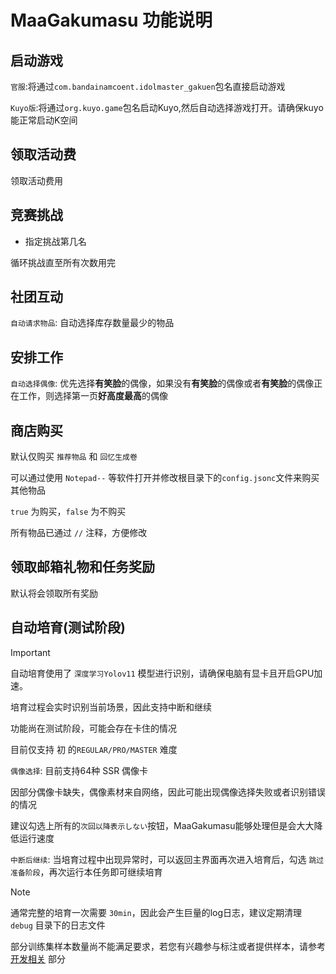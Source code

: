 # MaaGakumasu 功能说明

## 启动游戏

`官服`:将通过`com.bandainamcoent.idolmaster_gakuen`包名直接启动游戏

`Kuyo版`:将通过`org.kuyo.game`包名启动Kuyo,然后自动选择游戏打开。请确保kuyo能正常启动K空间

## 领取活动费

领取活动费用

## 竞赛挑战
  - 指定挑战第几名

循环挑战直至所有次数用完

## 社团互动

`自动请求物品`: 自动选择库存数量最少的物品

## 安排工作

`自动选择偶像`: 优先选择**有笑脸**的偶像，如果没有**有笑脸**的偶像或者**有笑脸**的偶像正在工作，则选择第一页**好高度最高**的偶像

## 商店购买

默认仅购买 `推荐物品` 和 `回忆生成卷`

可以通过使用 `Notepad--` 等软件打开并修改根目录下的`config.jsonc`文件来购买其他物品
 
`true` 为购买，`false` 为不购买

所有物品已通过 `//` 注释，方便修改

## 领取邮箱礼物和任务奖励

默认将会领取所有奖励

## 自动培育(测试阶段)

> [!IMPORTANT]  
> 自动培育使用了 `深度学习Yolov11` 模型进行识别，请确保电脑有显卡且开启GPU加速。
> 
> 培育过程会实时识别当前场景，因此支持中断和继续
> 
> 功能尚在测试阶段，可能会存在卡住的情况
> 
> 目前仅支持 初 的`REGULAR/PRO/MASTER` 难度

`偶像选择`: 目前支持64种 SSR 偶像卡

因部分偶像卡缺失，偶像素材来自网络，因此可能出现偶像选择失败或者识别错误的情况

建议勾选上所有的`次回以降表示しない`按钮，MaaGakumasu能够处理但是会大大降低运行速度

`中断后继续`: 当培育过程中出现异常时，可以返回主界面再次进入培育后，勾选 `跳过准备阶段`，再次运行本任务即可继续培育

> [!NOTE] 
> 通常完整的培育一次需要 `30min`，因此会产生巨量的log日志，建议定期清理 `debug` 目录下的日志文件
> 
> 部分训练集样本数量尚不能满足要求，若您有兴趣参与标注或者提供样本，请参考 [开发相关](开发相关.md) 部分
>